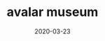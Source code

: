 ---
title: avalar museum
album_key: gR85c4
game: new_horizons
date: 2020-03-23
icon: blathers
layout: slideshow
---